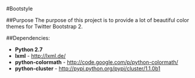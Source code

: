 #Bootstyle

##Purpose
The purpose of this project is to provide a lot of beautiful color themes for Twitter Bootstrap 2.

##Dependencies:
* __Python 2.7__
* __lxml__ - http://lxml.de/
* __python-colormath__ - http://code.google.com/p/python-colormath/
* __python-cluster__ - http://pypi.python.org/pypi/cluster/1.1.0b1